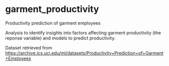 # garment_productivity
Productivity prediction of garment employees

Analysis to identify insights into factors affecting garment productivity (the reponse variable) and models to predict productivity.

Dataset retrieved from https://archive.ics.uci.edu/ml/datasets/Productivity+Prediction+of+Garment+Employees
